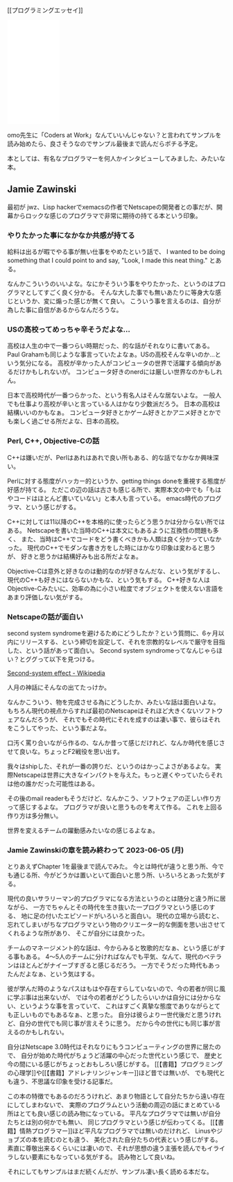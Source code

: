 [[プログラミングエッセイ]]

<iframe sandbox="allow-popups allow-scripts allow-modals allow-forms allow-same-origin" style="width:120px;height:240px;" marginwidth="0" marginheight="0" scrolling="no" frameborder="0" src="//rcm-fe.amazon-adsystem.com/e/cm?lt1=_blank&bc1=000000&IS2=1&bg1=FFFFFF&fc1=000000&lc1=0000FF&t=karino203-22&language=ja_JP&o=9&p=8&l=as4&m=amazon&f=ifr&ref=as_ss_li_til&asins=B00ACC2536&linkId=11354af785d0ecac59293698e2e667ae"></iframe>

omo先生に「Coders at Work」なんていいんじゃない？と言われてサンプルを読み始めたら、良さそうなのでサンプル最後まで読んだらポチる予定。

本としては、有名なプログラマーを何人かインタビューしてみました、みたいな本。

## Jamie Zawinski

最初が jwz、Lisp hackerでxemacsの作者でNetscapeの開発者との事だが、開幕からロックな感じのプログラマで非常に期待の持てる本という印象。

### やりたかった事になかなか共感が持てる

給料は出るが暇でやる事が無い仕事をやめたという話で、
I wanted to be doing something that I could point to and say, "Look, I made this neat thing."
とある。

なんかこういうのいいよな。なにかそういう事をやりたかった、というのはプログラマとしてすごく良く分かる。
そんな大した事でも無いあたりに等身大な感じというか、変に煽った感じが無くて良い。
こういう事を言えるのは、自分が為した事に自信があるからなんだろうな。

### USの高校ってめっちゃ辛そうだよな…

高校は人生の中で一番つらい時期だった、的な話がそれなりに書いてある。
Paul Grahamも同じような事言っていたよなぁ。USの高校そんな辛いのか…という気分になる。
高校が辛かった人がコンピュータの世界で活躍する傾向があるだけかもしれないが。
コンピュータ好きのnerdには厳しい世界なのかもしれん。

日本で高校時代が一番つらかった、という有名人はそんな居ないよな。
一般人でも仕事より高校が辛いと言っている人はかなり少数派だろう。
日本の高校は結構いいのかもなぁ。
コンピュータ好きとかゲーム好きとかアニメ好きとかでも楽しく過ごせる所だよな、日本の高校。

### Perl, C++, Objective-Cの話

C++は嫌いだが、Perlはあれはあれで良い所もある、的な話でなかなか興味深い。

Perlに対する態度がハッカー的というか、getting things doneを重視する態度が好感が持てる。
ただこの辺の話は古さも感じる所で、実際本文の中でも「もはやコードはほとんど書いていない」と本人も言っている。
emacs時代のプログラマ、という感じがする。

C++に対しては11以降のC++を本格的に使ったらどう思うかは分からない所ではある。
Netscapeを書いた当時のC++は本文にもあるように互換性の問題も多く、
また、当時はC++でコードをどう書くべきかも人類は良く分かっていなかった。
現代のC++でモダンな書き方をした時にはかなり印象は変わると思うが、
好きと思うかは結構好みも出る所だよなぁ。

Objective-Cは意外と好きなのは動的なのが好きなんだな、という気がするし、現代のC++も好きにはならないかもな、という気もする。
C++好きな人はObjective-Cみたいに、効率の為に小さい粒度でオブジェクトを使えない言語をあまり評価しない気がする。

### Netscapeの話が面白い

second system syndromeを避けるためにどうしたか？という質問に、6ヶ月以内にリリースする、という締切を設定して、それを宗教的なレベルで厳守を目指した、という話があって面白い。
Second system syndromeってなんじゃらほい？とググって以下を見つける。

[Second-system effect - Wikipedia](https://en.wikipedia.org/wiki/Second-system_effect)

人月の神話にそんなの出てたっけか。

なんかこういう、物を完成させる為にどうしたか、みたいな話は面白いよな。
もちろん現代の視点からすれば最初のNetscapeはそれほど大きくないソフトウェアなんだろうが、
それでもその時代にそれを成すのは凄い事で、彼らはそれをこうしてやった、という事だよな。

口汚く罵り合いながら作るの、なんか昔って感じだけれど、なんか時代を感じさせて良いな。ちょっとF2戦役を思い出す。

我々はshipした、それが一番の誇りだ、というのはかっこよさがあるよな。
実際Netscapeは世界に大きなインパクトを与えた。もっと遅くやっていたらそれは他の誰かだった可能性はある。

その後のmail readerもそうだけど、なんかこう、ソフトウェアの正しい作り方って感じするよな。
プログラマが良いと思うものを考えて作る。
これを上回る作り方は多分無い。

世界を変えるチームの躍動感みたいなの感じるよなぁ。

### Jamie Zawinskiの章を読み終わって 2023-06-05 (月)

とりあえずChapter 1を最後まで読んでみた。
今とは時代が違うと思う所、今でも通じる所、今がどうかは置いといて面白いと思う所、いろいろとあった気がする。

現代の良いサラリーマン的プログラマになる方法というのとは随分と違う所に居ながら、
一方でちゃんとその時代を生き抜いた一プログラマという感じのする、
地に足の付いたエピソードがいろいろと面白い。
現代の立場から読むと、忘れてしまいがちなプログラマという物のクリエーター的な側面を思い出させてくれるような所があり、
そこが自分には良かった。

チームのマネージメント的な話は、今からみると牧歌的だなぁ、という感じがする事もある。
4〜5人のチームに分ければなんでも平気、なんて、現代のベテランはほとんどがナイーブすぎると感じるだろう。
一方でそうだった時代もあったんだよなぁ、という気はする。

彼が学んだ時のようなパスはもはや存在すらしていないので、今の若者が同じ風に学ぶ事は出来ないが、
では今の若者がどうしたらいいかは自分には分からない、というような事を言っていて、
これはすごく真摯な態度でありながらとても正しいものでもあるなぁ、と思った。
自分は彼らより一世代後だと思うけれど、自分の世代でも同じ事が言えそうに思う。
だから今の世代にも同じ事が言えるのかもしれない。

自分はNetscape 3.0時代はそれなりにもうコンピューティングの世界に居たので、
自分が始めた時代がちょうど活躍の中心だった世代という感じで、
歴史と今の間にいる感じがちょっとおもしろい感じがする。
[[【書籍】プログラミングの心理学]]や[[【書籍】アドレナリンジャンキー]]ほど昔では無いが、
でも現代とも違う、不思議な印象を受ける記事だ。

この本の特徴でもあるのだろうけれど、あまり物語として自分たちから遠い存在にしてしまわないで、
実際のプログラムという活動の周辺の話にまとめている所はとても良い感じの読み物になっている。
平凡なプログラマでは無いが自分たちとは別の何かでも無い、
同じプログラマという感じが伝わってくる。
[[【書籍】情熱プログラマー]]ほど平凡なプログラマでは無いのだけれど、
Linusやジョブズの本を読むのとも違う、
美化された自分たちの代表という感じがする。
素直に尊敬出来るくらいには凄いので、それが思想の違う主張を読んでもイライラしない要素にもなっている気がする。
読み物として良いね。

それにしてもサンプルはまだ続くんだが、サンプル凄い長く読める本だな。